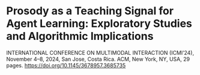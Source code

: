 # Prosody as a Teaching Signal for Agent Learning: Exploratory Studies and Algorithmic Implications

INTERNATIONAL CONFERENCE ON MULTIMODAL INTERACTION (ICMI’24), November 4–8, 2024, San Jose, Costa Rica. ACM, New York, NY, USA, 29 pages. https://doi.org/10.1145/3678957.3685735
